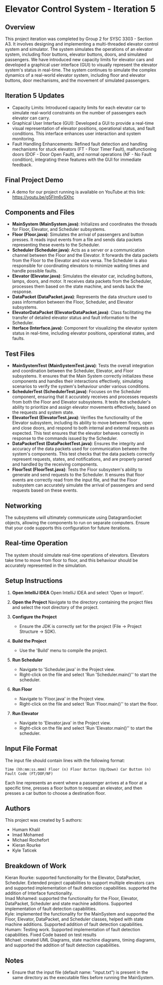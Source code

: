 # Elevator Control System - Iteration 5

## Overview

This project iteration was completed by Group 2 for SYSC 3303 - Section A3. It involves designing and implementing a multi-threaded elevator control system and simulator. The system simulates the operations of an elevator system, including floor buttons, elevator buttons, doors, and simulated passengers. We have introduced new capacity limits for elevator cars and developed a graphical user interface (GUI) to visually represent the elevator system's status in real-time. The system continues to simulate the complex dynamics of a real-world elevator system, including floor and elevator buttons, door mechanisms, and the movement of simulated passengers.

## Iteration 5 Updates

- Capacity Limits: Introduced capacity limits for each elevator car to simulate real-world constraints on the number of passengers each elevator can carry.
- Graphical User Interface (GUI): Developed a GUI to provide a real-time visual representation of elevator positions, operational status, and fault conditions. This interface enhances user interaction and system monitoring.
- Fault Handling Enhancements: Refined fault detection and handling mechanisms for stuck elevators (FT - Floor Timer Fault), malfunctioning doors (DOF - Door Open Fault), and normal operations (NF - No Fault condition), integrating these features with the GUI for immediate feedback.

## Final Project Demo

- A demo for our project running is available on YouTube at this link: https://youtu.be/g5FIm6vSXhc

## Components and Files

- **MainSystem (MainSystem.java)**: Initializes and coordinates the threads for Floor, Elevator, and Scheduler
  subsystems.
- **Floor (Floor.java)**: Simulates the arrival of passengers and button presses. It reads input events from a file and
  sends data packets representing these events to the Scheduler.
- **Scheduler (Scheduler.java)**: Acts as a server or a communication channel between the Floor and the Elevator. It
  forwards the data packets from the Floor to the Elevator and vice versa. The Scheduler is also responsible for
  coordinating elevators to minimize waiting times and handle possible faults.
- **Elevator (Elevator.java)**: Simulates the elevator car, including buttons, lamps, doors, and motor. It receives data
  packets from the Scheduler, processes them based on the state machine, and sends back the response.
- **DataPacket (DataPacket.java)**: Represents the data structure used to pass information between the Floor, Scheduler,
  and Elevator subsystems.
- **ElevatorDataPacket (ElevatorDataPacket.java)**: Class facilitating the transfer of detailed elevator status and fault information to the Scheduler.
- **Iterface (Interface.java)**: Component for visualizing the elevator system status in real-time, including elevator positions, operational states, and faults.

## Test Files

- **MainSystemTest (MainSystemTest.java)**: Tests the overall integration and coordination between the Scheduler,
  Elevator, and Floor subsystems. It ensures that the Main System correctly initializes these components and handles
  their interactions effectively, simulating scenarios to verify the system's behaviour under various conditions.
- **SchedulerTest (SchedulerTest.java)**: Focuses on the Scheduler component, ensuring that it accurately receives and
  processes requests from both the Floor and Elevator subsystems. It tests the scheduler's ability to prioritize and
  assign elevator movements effectively, based on the requests and system state.
- **ElevatorTest (ElevatorTest.java)**: Verifies the functionality of the Elevator subsystem, including its ability to
  move between floors, open and close doors, and respond to both internal and external requests as expected. This test
  ensures that the elevator behaves correctly in response to the commands issued by the Scheduler.
- **DataPacketTest (DataPacketTest.java)**: Ensures the integrity and accuracy of the data packets used for
  communication between the system's components. This test checks that the data packets correctly represent requests,
  states, and notifications, and are properly parsed and handled by the receiving components.
- **FloorTest (FloorTest.java)**: Tests the Floor subsystem's ability to generate and send requests to the Scheduler. It
  ensures that floor events are correctly read from the input file, and that the Floor subsystem can accurately simulate
  the arrival of passengers and send requests based on these events.

## Networking

The subsystems will ultimately communicate using DatagramSocket objects, allowing the components to run on separate computers. Ensure that your code supports this configuration for future iterations.

## Real-time Operation

The system should simulate real-time operations of elevators. Elevators take time to move from floor to floor, and this behaviour should be accurately represented in the simulation.

## Setup Instructions

1. **Open IntelliJ IDEA**
   Open IntelliJ IDEA and select 'Open or Import'.

2. **Open the Project**
   Navigate to the directory containing the project files and select the root directory of the project.

3. **Configure the Project**
   - Ensure the JDK is correctly set for the project (File -> Project Structure -> SDK).

4. **Build the Project**
   - Use the 'Build' menu to compile the project.

5. **Run Scheduler**
   - Navigate to 'Scheduler.java' in the Project view.
   - Right-click on the file and select 'Run 'Scheduler.main()'' to start the scheduler.

6. **Run Floor**
   - Navigate to 'Floor.java' in the Project view.
   - Right-click on the file and select 'Run 'Floor.main()'' to start the floor.

7. **Run Elevator**
   - Navigate to 'Elevator.java' in the Project view.
   - Right-click on the file and select 'Run 'Elevator.main()'' to start the scheduler.

## Input File Format

The input file should contain lines with the following format:

```
Time (hh:mm:ss.mmm) Floor (n) Floor Button (Up/Down) Car Button (n) Fault Code (FT/DOF/NF)
```

Each line represents an event where a passenger arrives at a floor at a specific time, presses a floor button to request
an elevator, and then presses a car button to choose a destination floor.

## Authors

This project was created by 5 authors:

- Humam Khalil
- Imad Mohamed
- Michael Rochefort
- Kieran Rourke
- Kyle Taticek

## Breakdown of Work

Kieran Rourke: supported functionality for the Elevator, DataPacket, Scheduler. Extended project capabilities to support multiple elevators cars and supported implementation of fault detection capabilities. supported the addition of Interface functionality.<br>
Imad Mohamed: supported the functionality for the Floor, Elevator, DataPacket, Scheduler and state machine additions. Supported implementation of fault detection capabilities.<br>
Kyle: implemented the functionality for the MainSystem and supported the Floor, Elevator, DataPacket, and Scheduler classes, helped with state machine additions. Supported addition of fault detection capabilities.<br>
Humam: Testing work. Supported implementation of fault detection capabilities. Fixed Code based on test results<br>
Michael: created UML Diagrams, state machine diagrams, timing diagrams, and supported the addition of fault detection capabilities.<br>


## Notes

- Ensure that the input file (default name: "input.txt") is present in the same directory as the executable files before running the MainSystem.
